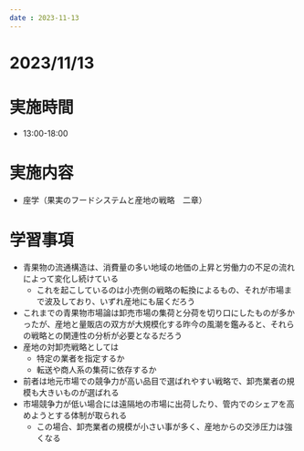```yaml
---
date : 2023-11-13
---
```


# 2023/11/13

# 実施時間
- 13:00-18:00

# 実施内容
- 座学（果実のフードシステムと産地の戦略　二章）

# 学習事項
- 青果物の流通構造は、消費量の多い地域の地価の上昇と労働力の不足の流れによって変化し続けている
    - これを起こしているのは小売側の戦略の転換によるもの、それが市場まで波及しており、いずれ産地にも届くだろう
- これまでの青果物市場論は卸売市場の集荷と分荷を切り口にしたものが多かったが、産地と量販店の双方が大規模化する昨今の風潮を鑑みると、それらの戦略との関連性の分析が必要となるだろう
- 産地の対卸売戦略としては
    - 特定の業者を指定するか
    - 転送や商人系の集荷に依存するか
- 前者は地元市場での競争力が高い品目で選ばれやすい戦略で、卸売業者の規模も大きいものが選ばれる
- 市場競争力が低い場合には遠隔地の市場に出荷したり、管内でのシェアを高めようとする体制が取られる
    - この場合、卸売業者の規模が小さい事が多く、産地からの交渉圧力は強くなる
